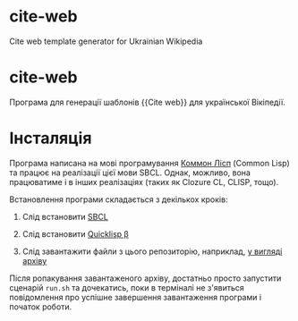 cite-web
========

Cite web template generator for Ukrainian Wikipedia

cite-web
========

Програма для генерації шаблонів {{Cite web}} для української Вікіпедії.

Інсталяція
==========

Програма написана на мові програмування [Коммон Лісп](http://uk.wikipedia.org/wiki/Common_Lisp) (Common Lisp) та
працює на реалізації цієї мови SBCL. Однак, можливо, вона працюватиме
і в інших реалізаціях (таких як Clozure CL, CLISP, тощо).

Встановлення програми складається з декількох кроків:

1. Слід встановити [SBCL](http://www.sbcl.org/)

2. Слід встановити [Quicklisp β](http://www.quicklisp.org/beta/)

3. Слід завантажити файли з цього репозиторію, наприклад, [у вигляді архіву](https://github.com/vityok/cite-web/archive/master.zip)

Після ропакування завантаженого архіву, достатньо просто запустити
сценарій `run.sh` та дочекатись, поки в терміналі не з'явиться
повідомлення про успішне завершення завантаження програми і початок
роботи.
